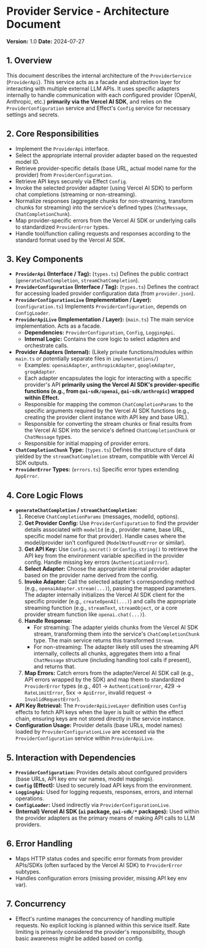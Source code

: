 # Provider Service - Architecture Document

**Version:** 1.0
**Date:** 2024-07-27

## 1. Overview

This document describes the internal architecture of the `ProviderService` (`ProviderApi`). This service acts as a facade and abstraction layer for interacting with multiple external LLM APIs. It uses specific adapters internally to handle communication with each configured provider (OpenAI, Anthropic, etc.) **primarily via the Vercel AI SDK**, and relies on the `ProviderConfiguration` service and Effect's `Config` service for necessary settings and secrets.

## 2. Core Responsibilities

*   Implement the `ProviderApi` interface.
*   Select the appropriate internal provider adapter based on the requested model ID.
*   Retrieve provider-specific details (base URL, actual model name for the provider) from `ProviderConfiguration`.
*   Retrieve API keys securely via Effect `Config`.
*   Invoke the selected provider adapter (using Vercel AI SDK) to perform chat completions (streaming or non-streaming).
*   Normalize responses (aggregate chunks for non-streaming, transform chunks for streaming) into the service's defined types (`ChatMessage`, `ChatCompletionChunk`).
*   Map provider-specific errors from the Vercel AI SDK or underlying calls to standardized `ProviderError` types.
*   Handle tool/function calling requests and responses according to the standard format used by the Vercel AI SDK.

## 3. Key Components

*   **`ProviderApi` (Interface / Tag):** (`types.ts`) Defines the public contract (`generateChatCompletion`, `streamChatCompletion`).
*   **`ProviderConfiguration` (Interface / Tag):** (`types.ts`) Defines the contract for accessing loaded provider configuration data (from `provider.json`).
*   **`ProviderConfigurationLive` (Implementation / Layer):** (`configuration.ts`) Implements `ProviderConfiguration`, depends on `ConfigLoader`.
*   **`ProviderApiLive` (Implementation / Layer):** (`main.ts`) The main service implementation. Acts as a facade.
    *   **Dependencies:** `ProviderConfiguration`, `Config`, `LoggingApi`.
    *   **Internal Logic:** Contains the core logic to select adapters and orchestrate calls.
*   **Provider Adapters (Internal):** (Likely private functions/modules within `main.ts` or potentially separate files in `implementations/`)
    *   Examples: `openaiAdapter`, `anthropicAdapter`, `googleAdapter`, `groqAdapter`.
    *   Each adapter encapsulates the logic for interacting with a specific provider's API **primarily using the Vercel AI SDK's provider-specific functions (e.g., from `@ai-sdk/openai`, `@ai-sdk/anthropic`) wrapped within Effect.**
    *   Responsible for mapping the common `ChatCompletionParams` to the specific arguments required by the Vercel AI SDK functions (e.g., creating the provider client instance with API key and base URL).
    *   Responsible for converting the stream chunks or final results from the Vercel AI SDK into the service's defined `ChatCompletionChunk` or `ChatMessage` types.
    *   Responsible for initial mapping of provider errors.
*   **`ChatCompletionChunk` Type:** (`types.ts`) Defines the structure of data yielded by the `streamChatCompletion` stream, compatible with Vercel AI SDK outputs.
*   **`ProviderError` Types:** (`errors.ts`) Specific error types extending `AppError`.

## 4. Core Logic Flows

*   **`generateChatCompletion` / `streamChatCompletion`:**
    1.  Receive `ChatCompletionParams` (messages, modelId, options).
    2.  **Get Provider Config:** Use `ProviderConfiguration` to find the provider details associated with `modelId` (e.g., provider name, base URL, specific model name for that provider). Handle cases where the model/provider isn't configured (`ModelNotFoundError` or similar).
    3.  **Get API Key:** Use `Config.secret()` or `Config.string()` to retrieve the API key from the environment variable specified in the provider config. Handle missing key errors (`AuthenticationError`).
    4.  **Select Adapter:** Choose the appropriate internal provider adapter based on the provider name derived from the config.
    5.  **Invoke Adapter:** Call the selected adapter's corresponding method (e.g., `openaiAdapter.stream(...)`), passing the mapped parameters. The adapter internally initializes the Vercel AI SDK client for the specific provider (e.g., `createOpenAI(...)`) and calls the appropriate streaming function (e.g., `streamText`, `streamObject`, or a core provider stream function like `openai.chat(...)`).
    6.  **Handle Response:**
        *   For streaming: The adapter yields chunks from the Vercel AI SDK stream, transforming them into the service's `ChatCompletionChunk` type. The main service returns this transformed `Stream`.
        *   For non-streaming: The adapter likely still uses the streaming API internally, collects all chunks, aggregates them into a final `ChatMessage` structure (including handling tool calls if present), and returns that.
    7.  **Map Errors:** Catch errors from the adapter/Vercel AI SDK call (e.g., API errors wrapped by the SDK) and map them to standardized `ProviderError` types (e.g., 401 -> `AuthenticationError`, 429 -> `RateLimitError`, 5xx -> `ApiError`, invalid request -> `InvalidRequestError`).
*   **API Key Retrieval:** The `ProviderApiLiveLayer` definition uses `Config` effects to fetch API keys when the layer is built or within the effect chain, ensuring keys are not stored directly in the service instance.
*   **Configuration Usage:** Provider details (base URLs, model names) loaded by `ProviderConfigurationLive` are accessed via the `ProviderConfiguration` service within `ProviderApiLive`.

## 5. Interaction with Dependencies

*   **`ProviderConfiguration`:** Provides details about configured providers (base URLs, API key env var names, model mappings).
*   **`Config` (Effect):** Used to securely load API keys from the environment.
*   **`LoggingApi`:** Used for logging requests, responses, errors, and internal operations.
*   **`ConfigLoader`:** Used indirectly via `ProviderConfigurationLive`.
*   **(Internal) Vercel AI SDK (`ai` package, `@ai-sdk/*` packages):** Used within the provider adapters as the primary means of making API calls to LLM providers.

## 6. Error Handling

*   Maps HTTP status codes and specific error formats from provider APIs/SDKs (often surfaced by the Vercel AI SDK) to `ProviderError` subtypes.
*   Handles configuration errors (missing provider, missing API key env var).

## 7. Concurrency

*   Effect's runtime manages the concurrency of handling multiple requests. No explicit locking is planned within this service itself. Rate limiting is primarily considered the provider's responsibility, though basic awareness might be added based on config.